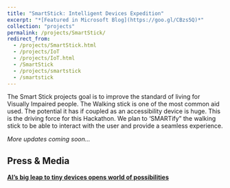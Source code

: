 ```yaml
---
title: "SmartStick: Intelligent Devices Expedition"
excerpt: "*[Featured in Microsoft Blog](https://goo.gl/CBzs5Q)*"
collection: "projects"
permalink: /projects/SmartStick/
redirect_from:
  - /projects/SmartStick.html
  - /projects/IoT
  - /projects/IoT.html
  - /SmartStick
  - /projects/smartstick
  - /smartstick
---
```


The Smart Stick projects goal is to improve the standard of living for Visually Impaired people. The Walking stick is one of the most common aid used. The potential it has if coupled as an accessibility device is huge. This is the driving force for this Hackathon. We plan to ‘SMARTify” the walking stick to be able to interact with the user and provide a seamless experience.

*More updates coming soon...*

Press & Media
----

[**AI’s big leap to tiny devices opens world of possibilities**](https://goo.gl/CBzs5Q)